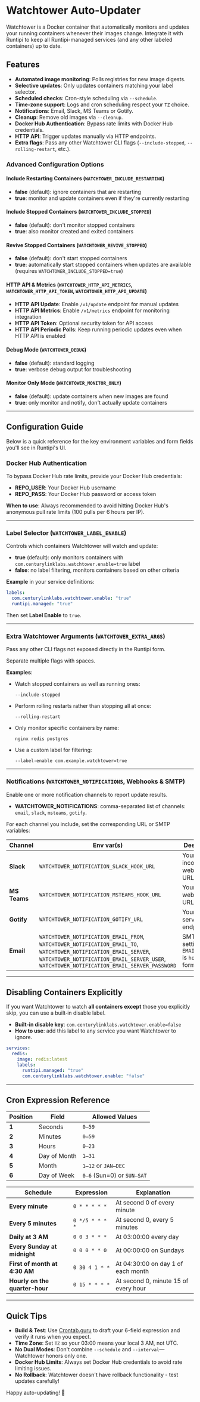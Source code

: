 # Watchtower Auto-Updater

Watchtower is a Docker container that automatically monitors and updates your running containers whenever their images change. Integrate it with Runtipi to keep all Runtipi-managed services (and any other labeled containers) up to date.

## Features

* **Automated image monitoring**: Polls registries for new image digests.
* **Selective updates**: Only updates containers matching your label selector.
* **Scheduled checks**: Cron-style scheduling via `--schedule`.
* **Time-zone support**: Logs and cron scheduling respect your `TZ` choice.
* **Notifications**: Email, Slack, MS Teams or Gotify.
* **Cleanup**: Remove old images via `--cleanup`.
* **Docker Hub Authentication**: Bypass rate limits with Docker Hub credentials.
* **HTTP API**: Trigger updates manually via HTTP endpoints.
* **Extra flags**: Pass any other Watchtower CLI flags (`--include-stopped`, `--rolling-restart`, etc.).

### Advanced Configuration Options

#### Include Restarting Containers (`WATCHTOWER_INCLUDE_RESTARTING`)
* **false** (default): ignore containers that are restarting
* **true**: monitor and update containers even if they're currently restarting

#### Include Stopped Containers (`WATCHTOWER_INCLUDE_STOPPED`)
* **false** (default): don't monitor stopped containers
* **true**: also monitor created and exited containers

#### Revive Stopped Containers (`WATCHTOWER_REVIVE_STOPPED`)  
* **false** (default): don't start stopped containers
* **true**: automatically start stopped containers when updates are available (requires `WATCHTOWER_INCLUDE_STOPPED=true`)

#### HTTP API & Metrics (`WATCHTOWER_HTTP_API_METRICS`, `WATCHTOWER_HTTP_API_TOKEN`, `WATCHTOWER_HTTP_API_UPDATE`)
* **HTTP API Update**: Enable `/v1/update` endpoint for manual updates
* **HTTP API Metrics**: Enable `/v1/metrics` endpoint for monitoring integration
* **HTTP API Token**: Optional security token for API access
* **HTTP API Periodic Polls**: Keep running periodic updates even when HTTP API is enabled

#### Debug Mode (`WATCHTOWER_DEBUG`)
* **false** (default): standard logging
* **true**: verbose debug output for troubleshooting

#### Monitor Only Mode (`WATCHTOWER_MONITOR_ONLY`)
* **false** (default): update containers when new images are found
* **true**: only monitor and notify, don't actually update containers

---

## Configuration Guide

Below is a quick reference for the key environment variables and form fields you'll see in Runtipi's UI.

### Docker Hub Authentication

To bypass Docker Hub rate limits, provide your Docker Hub credentials:

* **REPO_USER**: Your Docker Hub username
* **REPO_PASS**: Your Docker Hub password or access token

**When to use**: Always recommended to avoid hitting Docker Hub's anonymous pull rate limits (100 pulls per 6 hours per IP).

---

### Label Selector (`WATCHTOWER_LABEL_ENABLE`)

Controls which containers Watchtower will watch and update:

* **true** (default): only monitors containers with `com.centurylinklabs.watchtower.enable=true` label
* **false**: no label filtering, monitors containers based on other criteria

**Example** in your service definitions:

```yaml
labels:
  com.centurylinklabs.watchtower.enable: "true"
  runtipi.managed: "true"
```

Then set **Label Enable** to `true`.

---

### Extra Watchtower Arguments (`WATCHTOWER_EXTRA_ARGS`)

Pass any other CLI flags not exposed directly in the Runtipi form.

Separate multiple flags with spaces.

**Examples**:

* Watch stopped containers as well as running ones:
  ```text
  --include-stopped
  ```
* Perform rolling restarts rather than stopping all at once:
  ```text
  --rolling-restart
  ```
* Only monitor specific containers by name:
  ```text
  nginx redis postgres
  ```
* Use a custom label for filtering:
  ```text
  --label-enable com.example.watchtower=true
  ```

---

### Notifications (`WATCHTOWER_NOTIFICATIONS`, Webhooks & SMTP)

Enable one or more notification channels to report update results.

* **WATCHTOWER\_NOTIFICATIONS**: comma-separated list of channels: `email`, `slack`, `msteams`, `gotify`.

For each channel you include, set the corresponding URL or SMTP variables:

| Channel      | Env var(s)                                                                                                                                                                                                     | Description                                          |
| ------------ | -------------------------------------------------------------------------------------------------------------------------------------------------------------------------------------------------------------- | ---------------------------------------------------- |
| **Slack**    | `WATCHTOWER_NOTIFICATION_SLACK_HOOK_URL`                                                                                                                                                                       | Your Slack incoming-webhook URL.                     |
| **MS Teams** | `WATCHTOWER_NOTIFICATION_MSTEAMS_HOOK_URL`                                                                                                                                                                     | Your Teams webhook URL.                              |
| **Gotify**   | `WATCHTOWER_NOTIFICATION_GOTIFY_URL`                                                                                                                                                                           | Your Gotify server endpoint.                         |
| **Email**    | `WATCHTOWER_NOTIFICATION_EMAIL_FROM`, `WATCHTOWER_NOTIFICATION_EMAIL_TO`, `WATCHTOWER_NOTIFICATION_EMAIL_SERVER`, `WATCHTOWER_NOTIFICATION_EMAIL_SERVER_USER`, `WATCHTOWER_NOTIFICATION_EMAIL_SERVER_PASSWORD` | SMTP settings. `EMAIL_SERVER` is `host:port` format. |

---

## Disabling Containers Explicitly

If you want Watchtower to watch **all containers except** those you explicitly skip, you can use a built‑in disable label.

* **Built‑in disable key**: `com.centurylinklabs.watchtower.enable=false`
* **How to use**: add this label to any service you want Watchtower to ignore.

```yaml
services:
  redis:
    image: redis:latest
    labels:
      runtipi.managed: "true"
      com.centurylinklabs.watchtower.enable: "false"
```

---

## Cron Expression Reference

| Position | Field        | Allowed Values             |
| -------- | ------------ | -------------------------- |
| **1**    | Seconds      | `0–59`                     |
| **2**    | Minutes      | `0–59`                     |
| **3**    | Hours        | `0–23`                     |
| **4**    | Day of Month | `1–31`                     |
| **5**    | Month        | `1–12` or `JAN–DEC`        |
| **6**    | Day of Week  | `0–6` (Sun=0) or `SUN–SAT` |

| Schedule                       | Expression      | Explanation                          |
| ------------------------------ | --------------- | ------------------------------------ |
| **Every minute**               | `0 * * * * *`   | At second 0 of every minute          |
| **Every 5 minutes**            | `0 */5 * * * *` | At second 0, every 5 minutes         |
| **Daily at 3 AM**              | `0 0 3 * * *`   | At 03:00:00 every day                |
| **Every Sunday at midnight**   | `0 0 0 * * 0`   | At 00:00:00 on Sundays               |
| **First of month at 4:30 AM**  | `0 30 4 1 * *`  | At 04:30:00 on day 1 of each month   |
| **Hourly on the quarter-hour** | `0 15 * * * *`  | At second 0, minute 15 of every hour |

---

## Quick Tips

* **Build & Test**: Use [Crontab.guru](https://crontab.guru/) to draft your 6-field expression and verify it runs when you expect.
* **Time Zone**: Set `TZ` so your 03:00 means your local 3 AM, not UTC.
* **No Dual Modes**: Don't combine `--schedule` and `--interval`—Watchtower honors only one.
* **Docker Hub Limits**: Always set Docker Hub credentials to avoid rate limiting issues.
* **No Rollback**: Watchtower doesn't have rollback functionality - test updates carefully!

Happy auto-updating! 🚀
